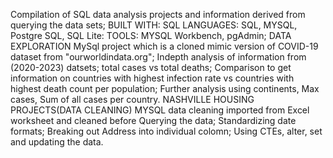 Compilation of SQL data analysis projects and information derived from querying the data sets;
    BUILT WITH:
SQL LANGUAGES: SQL, MYSQL, Postgre SQL, SQL Lite:
    TOOLS:
MYSQL Workbench, pgAdmin;
        DATA EXPLORATION
MySql project which is a cloned mimic version of COVID-19 dataset from "ourworldindata.org";
Indepth analysis of information from (2020-2023) datsets; total cases vs total deaths;
  Comparison to get information on countries with highest infection rate vs countries with highest death count per population;
Further analysis using continents, Max cases, Sum of all cases per country.
        NASHVILLE HOUSING PROJECTS(DATA CLEANING)
MYSQL data cleaning imported from Excel worksheet and cleaned before Querying the data;
    Standardizing date formats;
    Breaking out Address into individual colomn; 
    Using CTEs, alter, set and updating the data.
  

